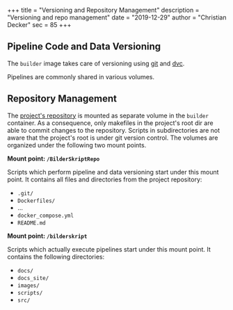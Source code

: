 +++
title = "Versioning and Repository Management"
description = "Versioning and repo management"
date = "2019-12-29"
author = "Christian Decker"
sec = 85
+++

## Pipeline Code and Data Versioning

The `builder` image takes care of versioning using [git]() and [dvc]().

Pipelines are commonly shared in various volumes. 

## Repository Management

The [project's repository](https://github.com/cdeck3r/BilderSkript) is mounted as separate volume in the `builder` container. As a consequence, only makefiles in the project's root dir are able to commit changes to the repository. Scripts in subdirectories are not aware that the project's root is under git version control. The volumes are organized under the following two mount points.

**Mount point: `/BilderSkriptRepo`**

Scripts which perform pipeline and data versioning start under this mount point. It contains all files and  directories from the project repository:

* `.git/`
* `Dockerfiles/`
* ...
* `docker_compose.yml`
* `README.md`

**Mount point: `/bilderskript`**

Scripts which actually execute pipelines start under this mount point. It contains the following directories:

* `docs/`
* `docs_site/`
* `images/`
* `scripts/`
* `src/`